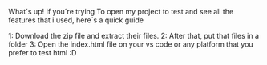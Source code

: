 What´s up! If you´re trying To open my project to test and see all the features that i used, here´s a quick guide

1: Download the zip file and extract their files.
2: After that, put that files in a folder 
3: Open the index.html file on your vs code or any platform that you prefer to test html :D


